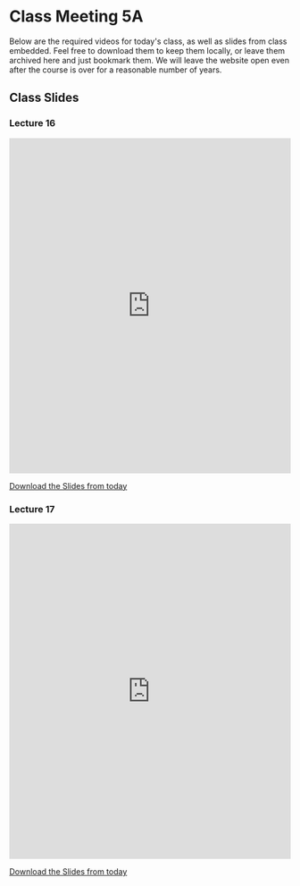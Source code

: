
# Class Meeting 5A

Below are the required videos for today's class, as well as slides from class embedded.
Feel free to download them to keep them locally, or leave them archived here and just bookmark them.
We will leave the website open even after the course is over for a reasonable number of years.

<!--
## Pre-lecture 14 Videos

Below are the assigned videos for Lecture 14.
 
```{dropdown} 1.  Model Interpretation Motivation
    :class-container: sd-shadow-lg
    :color: primary
    :open:

<div class="container youtube">
<iframe class="responsive-iframe" src="https://www.youtube.com/embed/xfICsGL7DXE?si=oF5pSoQ8lngfW1Xn" frameborder="0" allow="accelerometer; autoplay="0"; gyroscope; picture-in-picture; fullscreen" allowfullscreen></iframe>
</div>
```

```{dropdown} 2. Feature Importances Non-Linear Models
    :class-container: sd-shadow-lg
    :color: primary
    :open:

<div class="container youtube">
<iframe class="responsive-iframe" src="https://www.youtube.com/embed/tiSN18OmZOo?si=JED_dJ13nn_CBiES" frameborder="0" allow="accelerometer; autoplay="0"; gyroscope; picture-in-picture; fullscreen" allowfullscreen></iframe>
</div>
```
-->

## Class Slides

### Lecture 16

<div>
<iframe src="https://firasm.github.io/cpsc330-slides/slides-16.html" width="100%" height="600px" frameBorder="0"> </iframe>
</div>

[Download the Slides from today](../../files/Lec16.pdf)

### Lecture 17

<div>
<iframe src="https://firasm.github.io/cpsc330-slides/slides-17.html" width="100%" height="600px" frameBorder="0"> </iframe>
</div>

[Download the Slides from today](../../files/Lec17.pdf)